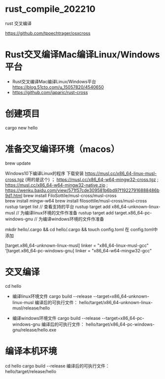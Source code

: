 # rust_compile_202210
rust 交叉编译

https://github.com/tpoechtrager/osxcross
# Rust交叉编译Mac编译Linux/Windows平台
- Rust交叉编译Mac编译Linux/Windows平台 https://blog.51cto.com/u_15057820/4540650
- https://github.com/japaric/rust-cross
# 创建项目
cargo new hello

# 准备交叉编译环境（macos）
brew update   

Windows10下编译Linux的程序 下载安装 https://musl.cc/x86_64-linux-musl-cross.tgz (用的是这个)  ；
 https://musl.cc/x86_64-w64-mingw32-cross.tgz  ; 
 https://musl.cc/x86_64-w64-mingw32-native.zip ; 
 https://wenku.baidu.com/view/571f57cde309581b6bd97f19227916888486b9d1.html
brew install FiloSottile/musl-cross/musl-cross  
brew install mingw-w64 
brew install filosottile/musl-cross/musl-cross
rustup target list                                     // 查看支持的平台
rustup target add x86_64-unknown-linux-musl            // 为编译linux环境的文件作准备
rustup target add target.x86_64-pc-windows-gnu        // 为编译windows环境的文件作准备

mkdir hello/.cargo && cd hello/.cargo && touch config.toml
在 config.toml中添加

[target.x86_64-unknown-linux-musl]
linker = "x86_64-linux-musl-gcc"
‘[target.x86_64-pc-windows-gnu]
linker = "x86_64-w64-mingw32-gcc"

# 交叉编译
cd hello

- 编译linux环境文件
cargo build  --release --target=x86_64-unknown-linux-musl
编译后的可执行文件： hello/target/x86_64-unknown-linux-musl/release/hello

- 编译windows环境文件
cargo build --release --target=x86_64-pc-windows-gnu
编译后的可执行文件： hello/target/x86_64-pc-windows-gnu/release/hello.exe

# 编译本机环境
cd hello
cargo build --release
编译后的可执行文件： hello/target/release/hello